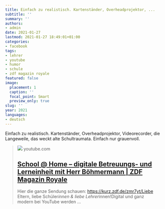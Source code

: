 ```yaml
---
title: Einfach zu realistisch. Kartenständer, Overheadprojektor, ...
subtitle: ''
summary: ''
authors:
- admin
date: 2021-01-27
lastmod: 2021-01-27 18:49:01+01:00
categories:
- facebook
tags:
- lehrer
- youtube
- humor
- schule
- zdf magazin royale
featured: false
image:
  placement: 1
  caption: ''
  focal_point: Smart
  preview_only: true
slug: ''
year: 2021
languages:
- deutsch
---
```


Einfach zu realistisch. Kartenständer, Overheadprojektor, Videorecorder, die Langeweile, das weckt alte Schultraumata. Einfach nur grauenvoll.
> [![](https://i.ytimg.com/vi/e1j5wu7wab8/maxresdefault.jpg)](https://www.youtube.com/watch?v=e1j5wu7wab8)
> youtube.com
> ## [School @ Home – digitale Betreuungs- und Lerneinheit mit Herr Böhmermann  | ZDF Magazin Royale](https://www.youtube.com/watch?v=e1j5wu7wab8)
>
>Hier die ganze Sendung schauen: https://kurz.zdf.de/zmr7yt/Liebe Eltern, liebe Schüler*innen & liebe Lehrer*innen!Digital und ganz modern bei YouTube werden ...
